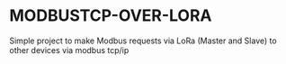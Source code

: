 # MODBUSTCP-OVER-LORA
Simple project to make Modbus requests via LoRa (Master and Slave) to other devices via modbus tcp/ip
